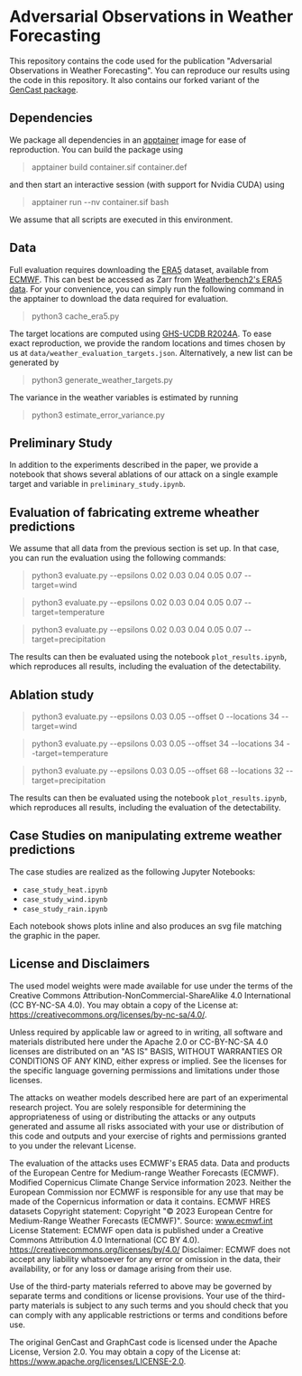 # Adversarial Observations in Weather Forecasting

This repository contains the code used for the publication "Adversarial Observations in Weather Forecasting". You can reproduce our results using the code in this repository. It also contains our forked variant of the [GenCast package](https://github.com/google-deepmind/graphcast).

## Dependencies

We package all dependencies in an [apptainer](https://apptainer.org/) image for ease of reproduction. You can build the package using
> apptainer build container.sif container.def

and then start an interactive session (with support for Nvidia CUDA) using
> apptainer run --nv container.sif bash

We assume that all scripts are executed in this environment.

## Data

Full evaluation requires downloading the
[ERA5](https://www.ecmwf.int/en/forecasts/datasets/reanalysis-datasets/era5)
dataset, available from [ECMWF](https://www.ecmwf.int/). This can best be
accessed as Zarr from [Weatherbench2's ERA5 data](https://weatherbench2.readthedocs.io/en/latest/data-guide.html#era5). For your convenience, you can simply run the following command in the apptainer to download the data required for evaluation.

> python3 cache_era5.py

The target locations are computed using [GHS-UCDB R2024A](https://human-settlement.emergency.copernicus.eu/ghs_ucdb_2024.php). To ease exact reproduction, we provide the random locations and times chosen by us at `data/weather_evaluation_targets.json`. Alternatively, a new list can be generated by
> python3 generate_weather_targets.py

The variance in the weather variables is estimated by running
> python3 estimate_error_variance.py

## Preliminary Study

In addition to the experiments described in the paper, we provide a notebook that shows several ablations of our attack on a single example target and variable in `preliminary_study.ipynb`.

## Evaluation of fabricating extreme wheather predictions

We assume that all data from the previous section is set up. In that case, you can run the evaluation using the following commands:
> python3 evaluate.py --epsilons 0.02 0.03 0.04 0.05 0.07 --target=wind

> python3 evaluate.py --epsilons 0.02 0.03 0.04 0.05 0.07 --target=temperature

> python3 evaluate.py --epsilons 0.02 0.03 0.04 0.05 0.07 --target=precipitation

The results can then be evaluated using the notebook `plot_results.ipynb`, which reproduces all results, including the evaluation of the detectability.

## Ablation study
> python3 evaluate.py --epsilons 0.03 0.05 --offset 0 --locations 34 --target=wind

> python3 evaluate.py --epsilons 0.03 0.05 --offset 34 --locations 34 --target=temperature

> python3 evaluate.py --epsilons 0.03 0.05 --offset 68 --locations 32 --target=precipitation

The results can then be evaluated using the notebook `plot_results.ipynb`, which reproduces all results, including the evaluation of the detectability.

## Case Studies on manipulating extreme weather predictions

The case studies are realized as the following Jupyter Notebooks:
- `case_study_heat.ipynb`
- `case_study_wind.ipynb`
- `case_study_rain.ipynb`

Each notebook shows plots inline and also produces an svg file matching the graphic in the paper.

## License and Disclaimers

The used model weights were made available for use under the terms of the Creative Commons Attribution-NonCommercial-ShareAlike 4.0 International (CC BY-NC-SA 4.0). You may obtain a copy of the License at: https://creativecommons.org/licenses/by-nc-sa/4.0/.

Unless required by applicable law or agreed to in writing, all software and materials distributed here under the Apache 2.0 or CC-BY-NC-SA 4.0 licenses are distributed on an "AS IS" BASIS, WITHOUT WARRANTIES OR CONDITIONS OF ANY KIND, either express or implied. See the licenses for the specific language governing permissions and limitations under those licenses.

The attacks on weather models described here are part of an experimental research project. You are solely responsible for determining the appropriateness of using or distributing the attacks or any outputs generated and assume all risks associated with your use or distribution of this code and outputs and your exercise of rights and permissions granted to you under the relevant License.

The evaluation of the attacks uses ECMWF's ERA5 data.
Data and products of the European Centre for Medium-range Weather Forecasts (ECMWF).
Modified Copernicus Climate Change Service information 2023. Neither the European Commission nor ECMWF is responsible for any use that may be made of the Copernicus information or data it contains.
ECMWF HRES datasets
Copyright statement: Copyright "© 2023 European Centre for Medium-Range Weather Forecasts (ECMWF)".
Source: www.ecmwf.int
License Statement: ECMWF open data is published under a Creative Commons Attribution 4.0 International (CC BY 4.0). https://creativecommons.org/licenses/by/4.0/
Disclaimer: ECMWF does not accept any liability whatsoever for any error or omission in the data, their availability, or for any loss or damage arising from their use.

Use of the third-party materials referred to above may be governed by separate terms and conditions or license provisions. Your use of the third-party materials is subject to any such terms and you should check that you can comply with any applicable restrictions or terms and conditions before use.

The original GenCast and GraphCast code is licensed under the Apache License, Version 2.0. You may obtain a copy of the License at: https://www.apache.org/licenses/LICENSE-2.0.

